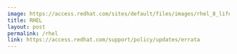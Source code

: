 ```yaml
---
image: https://access.redhat.com/sites/default/files/images/rhel_8_life_cycle_8_0519_releases.png
title: RHEL
layout: post
permalink: /rhel
link: https://access.redhat.com/support/policy/updates/errata
---
```

